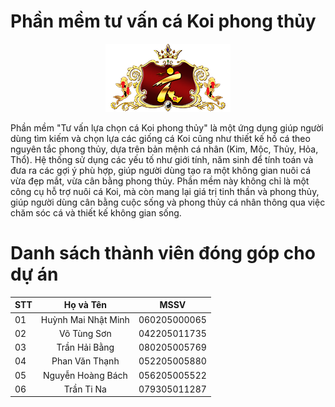 # Phần mềm tư vấn cá Koi  phong thủy

<p align="center">
  <img src="https://github.com/huynhmainhatminh/Group-E-Project/blob/main/DEMO_IMG/logo.png" alt="Logo">
</p>


Phần mềm "Tư vấn lựa chọn cá Koi phong thủy" là một ứng dụng giúp người dùng tìm kiếm và chọn lựa các giống cá Koi cũng như thiết kế hồ cá theo nguyên tắc phong thủy, dựa trên bản mệnh cá nhân (Kim, Mộc, Thủy, Hỏa, Thổ). Hệ thống sử dụng các yếu tố như giới tính, năm sinh để tính toán và đưa ra các gợi ý phù hợp, giúp người dùng tạo ra một không gian nuôi cá vừa đẹp mắt, vừa cân bằng phong thủy. Phần mềm này không chỉ là một công cụ hỗ trợ nuôi cá Koi, mà còn mang lại giá trị tinh thần và phong thủy, giúp người dùng cân bằng cuộc sống và phong thủy cá nhân thông qua việc chăm sóc cá và thiết kế không gian sống.

# Danh sách thành viên đóng góp cho dự án
| STT | Họ và Tên | MSSV |
|--|--|--|
| 01 | <div align="center">Huỳnh Mai Nhật Minh</div> | <div align="center">060205000065</div> |
| 02 | <div align="center">Võ Tùng Sơn</div> | <div align="center">042205011735</div> |
| 03 | <div align="center">Trần Hải Bằng</div> | <div align="center">080205005769</div> |
| 04 | <div align="center">Phan Văn Thạnh</div> | <div align="center">052205005880</div> |
| 05 | <div align="center">Nguyễn Hoàng Bách</div> | <div align="center">056205005522</div> |
| 06 | <div align="center">Trần Ti Na</div> | <div align="center">079305011287</div> |

